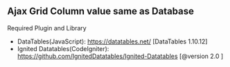 ## Ajax Grid Column value same as Database

Required Plugin and Library
* DataTables(JavaScript): https://datatables.net/   [DataTables 1.10.12]
* Ignited Datatables(CodeIgniter): https://github.com/IgnitedDatatables/Ignited-Datatables   [@version 2.0 <beta>]
